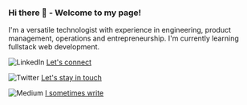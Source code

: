 ### Hi there 👋 - Welcome to my page!

I'm a versatile technologist with experience in engineering, product management, operations and entrepreneurship. I'm currently learning fullstack web development.

![LinkedIn](https://i.imgur.com/UTp8WTx.png) [Let's connect](https://www.linkedin.com/in/ulrichmabou/) 

![Twitter](https://i.imgur.com/pm8jLrN.png) [Let's stay in touch](https://twitter.com/ulrich_mabou)

![Medium](https://i.imgur.com/5ysPufx.png) [I sometimes write](https://medium.com/@ulrichmabou)

